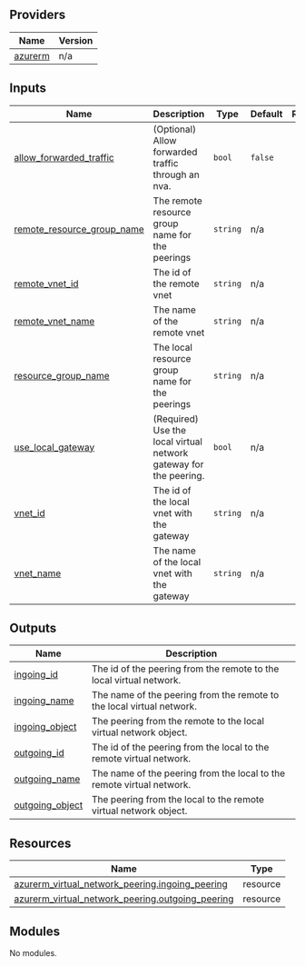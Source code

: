 <!-- BEGIN_TF_DOCS -->

## Providers

| Name | Version |
|------|---------|
| <a name="provider_azurerm"></a> [azurerm](#provider\_azurerm) | n/a |

## Inputs

| Name | Description | Type | Default | Required |
|------|-------------|------|---------|:--------:|
| <a name="input_allow_forwarded_traffic"></a> [allow\_forwarded\_traffic](#input\_allow\_forwarded\_traffic) | (Optional) Allow forwarded traffic through an nva. | `bool` | `false` | no |
| <a name="input_remote_resource_group_name"></a> [remote\_resource\_group\_name](#input\_remote\_resource\_group\_name) | The remote resource group name for the peerings | `string` | n/a | yes |
| <a name="input_remote_vnet_id"></a> [remote\_vnet\_id](#input\_remote\_vnet\_id) | The id of the remote vnet | `string` | n/a | yes |
| <a name="input_remote_vnet_name"></a> [remote\_vnet\_name](#input\_remote\_vnet\_name) | The name of the remote vnet | `string` | n/a | yes |
| <a name="input_resource_group_name"></a> [resource\_group\_name](#input\_resource\_group\_name) | The local resource group name for the peerings | `string` | n/a | yes |
| <a name="input_use_local_gateway"></a> [use\_local\_gateway](#input\_use\_local\_gateway) | (Required) Use the local virtual network gateway for the peering. | `bool` | n/a | yes |
| <a name="input_vnet_id"></a> [vnet\_id](#input\_vnet\_id) | The id of the local vnet with the gateway | `string` | n/a | yes |
| <a name="input_vnet_name"></a> [vnet\_name](#input\_vnet\_name) | The name of the local vnet with the gateway | `string` | n/a | yes |

## Outputs

| Name | Description |
|------|-------------|
| <a name="output_ingoing_id"></a> [ingoing\_id](#output\_ingoing\_id) | The id of the peering from the remote to the local virtual network. |
| <a name="output_ingoing_name"></a> [ingoing\_name](#output\_ingoing\_name) | The name of the peering from the remote to the local virtual network. |
| <a name="output_ingoing_object"></a> [ingoing\_object](#output\_ingoing\_object) | The peering from the remote to the local virtual network object. |
| <a name="output_outgoing_id"></a> [outgoing\_id](#output\_outgoing\_id) | The id of the peering from the local to the remote virtual network. |
| <a name="output_outgoing_name"></a> [outgoing\_name](#output\_outgoing\_name) | The name of the peering from the local to the remote virtual network. |
| <a name="output_outgoing_object"></a> [outgoing\_object](#output\_outgoing\_object) | The peering from the local to the remote virtual network object. |

## Resources

| Name | Type |
|------|------|
| [azurerm_virtual_network_peering.ingoing_peering](https://registry.terraform.io/providers/hashicorp/azurerm/latest/docs/resources/virtual_network_peering) | resource |
| [azurerm_virtual_network_peering.outgoing_peering](https://registry.terraform.io/providers/hashicorp/azurerm/latest/docs/resources/virtual_network_peering) | resource |

## Modules

No modules.
<!-- END_TF_DOCS -->